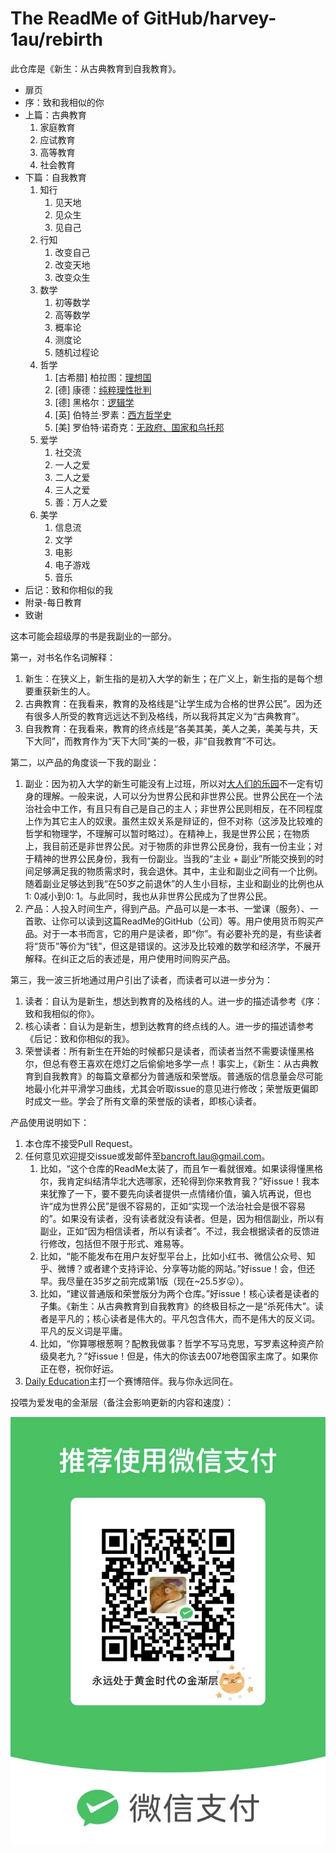 # The ReadMe of GitHub/harvey-1au/rebirth

此仓库是《新生：从古典教育到自我教育》。

- 扉页
- 序：致和我相似的你
- 上篇：古典教育
  1. 家庭教育
  2. 应试教育
  3. 高等教育
  4. 社会教育
- 下篇：自我教育
  1. 知行
     1. 见天地
     2. 见众生
     3. 见自己
  2. 行知
     1. 改变自己
     2. 改变天地
     3. 改变众生
  3. 数学
     1. 初等数学
     2. 高等数学
     3. 概率论
     4. 测度论
     5. 随机过程论
  4. 哲学
     1. [古希腊] 柏拉图：[理想国](https://book.douban.com/subject/26666912/)
     2. [德] 康德：[纯粹理性批判](https://book.douban.com/subject/35916165/)
     3. [德] 黑格尔：[逻辑学](https://book.douban.com/subject/6962539/)
     4. [英] 伯特兰·罗素：[西方哲学史](https://book.douban.com/subject/35158617/)
     5. [美] 罗伯特·诺奇克：[无政府、国家和乌托邦](https://book.douban.com/subject/3074246/)
  5. 爱学
     1. 社交流
     2. 一人之爱
     3. 二人之爱
     4. 三人之爱
     5. 善：万人之爱
  6. 美学
     1. 信息流
     2. 文学
     3. 电影
     4. 电子游戏
     5. 音乐
- 后记：致和你相似的我
- 附录-每日教育
- 致谢

这本可能会超级厚的书是我副业的一部分。

第一，对书名作名词解释：

1. 新生：在狭义上，新生指的是初入大学的新生；在广义上，新生指的是每个想要重获新生的人。
2. 古典教育：在我看来，教育的及格线是“让学生成为合格的世界公民”。因为还有很多人所受的教育远远达不到及格线，所以我将其定义为“古典教育”。
3. 自我教育：在我看来，教育的终点线是“各美其美，美人之美，美美与共，天下大同”，而教育作为“天下大同”美的一极，非“自我教育”不可达。

第二，以产品的角度谈一下我的副业：

1. 副业：因为初入大学的新生可能没有上过班，所以对[大人们的乐园](https://www.bilibili.com/video/BV1VH4y1V7ii/)不一定有切身的理解。一般来说，人可以分为世界公民和非世界公民。世界公民在一个法治社会中工作，有且只有自己是自己的主人；非世界公民则相反，在不同程度上作为其它主人的奴隶。虽然主奴关系是辩证的，但不对称（这涉及比较难的哲学和物理学，不理解可以暂时略过）。在精神上，我是世界公民；在物质上，我目前还是非世界公民。对于物质的非世界公民身份，我有一份主业；对于精神的世界公民身份，我有一份副业。当我的“主业 + 副业”所能交换到的时间足够满足我的物质需求时，我会退休。其中，主业和副业之间有一个比例。随着副业足够达到我“在50岁之前退休”的人生小目标，主业和副业的比例也从1: 0减小到0: 1。与此同时，我也从非世界公民成为了世界公民。
2. 产品：人投入时间生产，得到产品。产品可以是一本书、一堂课（服务）、一首歌、让你可以读到这篇ReadMe的GitHub（公司）等。用户使用货币购买产品。对于一本书而言，它的用户是读者，即“你”。有必要补充的是，有些读者将“货币”等价为“钱”，但这是错误的。这涉及比较难的数学和经济学，不展开解释。在纠正之后的表述是，用户使用时间购买产品。

第三，我一波三折地通过用户引出了读者，而读者可以进一步分为：

1. 读者：自认为是新生，想达到教育的及格线的人。进一步的描述请参考《序：致和我相似的你》。
2. 核心读者：自认为是新生，想到达教育的终点线的人。进一步的描述请参考《后记：致和你相似的我》。
3. 荣誉读者：所有新生在开始的时候都只是读者，而读者当然不需要读懂黑格尔，但总有卷王喜欢在熄灯之后偷偷地多学一点！事实上，《新生：从古典教育到自我教育》的每篇文章都分为普通版和荣誉版。普通版的信息量会尽可能地最小化并平滑学习曲线，尤其会听取issue的意见进行修改；荣誉版更偏即时成文一些。学会了所有文章的荣誉版的读者，即核心读者。

产品使用说明如下：

1. 本仓库不接受Pull Request。
2. 任何意见欢迎提交issue或发邮件至<bancroft.lau@gmail.com>。
   1. 比如，“这个仓库的ReadMe太装了，而且乍一看就很难。如果读得懂黑格尔，我肯定纠结清华北大选哪家，还轮得到你来教育我？”好issue！我本来犹豫了一下，要不要先向读者提供一点情绪价值，骗入坑再说，但也许“成为世界公民”是很不容易的，正如“实现一个法治社会是很不容易的”。如果没有读者，没有读者就没有读者。但是，因为相信副业，所以有副业，正如“因为相信读者，所以有读者”。不过，我会根据读者的反馈进行修改，包括但不限于形式、难易等。
   2. 比如，“能不能发布在用户友好型平台上，比如小红书、微信公众号、知乎、微博？或者建个支持评论、分享等功能的网站。”好issue！会，但还早。我尽量在35岁之前完成第1版（现在~25.5岁😛）。
   3. 比如，“建议普通版和荣誉版分为两个仓库。”好issue！核心读者是读者的子集。《新生：从古典教育到自我教育》的终极目标之一是“杀死伟大”。读者是平凡的；核心读者是伟大的。平凡包含伟大，而不是伟大的反义词。平凡的反义词是平庸。
   4. 比如，“你算哪根葱啊？配教我做事？哲学不写马克思，写罗素这种资产阶级臭老九？”好issue！但是，伟大的你该去007地卷国家主席了。如果你正在卷，祝你好运。
3. [Daily Education](https://github.com/harvey-1au/rebirth/tree/main/daily-education)主打一个赛博陪伴。我与你永远同在。

投喂为爱发电的金渐层（备注会影响更新的内容和速度）：

![永远处于黄金时代の金渐层的收款码](./the-payment-qr-code-of-golden-british-shorthair-cat.jpg)
